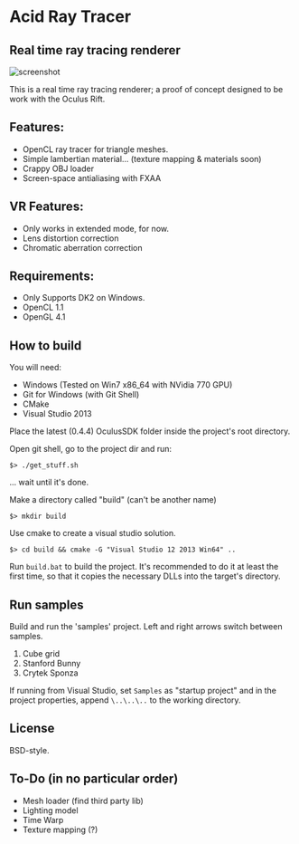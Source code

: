 Acid Ray Tracer
===============

Real time ray tracing renderer
------------------------------

![screenshot](http://i.imgur.com/kyQswNi.png)

This is a real time ray tracing renderer; a proof of concept designed to be work with the Oculus Rift.

Features:
---------

* OpenCL ray tracer for triangle meshes.
* Simple lambertian material... (texture mapping & materials soon)
* Crappy OBJ loader
* Screen-space antialiasing with FXAA

VR Features:
------------

* Only works in extended mode, for now.
* Lens distortion correction
* Chromatic aberration correction

Requirements:
-------------

* Only Supports DK2 on Windows.
* OpenCL 1.1
* OpenGL 4.1

How to build
------------

You will need:
* Windows (Tested on Win7 x86_64 with NVidia 770 GPU)
* Git for Windows (with Git Shell)
* CMake
* Visual Studio 2013

Place the latest (0.4.4) OculusSDK folder inside the project's root directory.

Open git shell, go to the project dir and run:

    $> ./get_stuff.sh

... wait until it's done.

Make a directory called "build" (can't be another name)

    $> mkdir build

Use cmake to create a visual studio solution.

    $> cd build && cmake -G "Visual Studio 12 2013 Win64" ..

Run `build.bat` to build the project. It's recommended to do it at least the first time, so that it copies the necessary DLLs into the target's directory.

Run samples
-----------

Build and run the 'samples' project. Left and right arrows switch between samples.

1. Cube grid
2. Stanford Bunny
3. Crytek Sponza

If running from Visual Studio, set `Samples` as "startup project" and in the project properties, append `\..\..\..` to the working directory.

License
-------

BSD-style.

To-Do (in no particular order)
------------------------------

* Mesh loader (find third party lib)
* Lighting model
* Time Warp
* Texture mapping (?)
